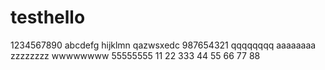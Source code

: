 # testhello
1234567890
abcdefg
hijklmn
qazwsxedc
987654321
qqqqqqqq
aaaaaaaa
zzzzzzzz
wwwwwwww
55555555
11
22
333
44
55
66
77
88